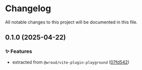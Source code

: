 <!-- header -->
# Changelog

All notable changes to this project will be documented in this file.

<!-- version:0.1.0 -->
## 0.1.0 (2025-04-22)

<!-- changelog -->
### ✨ Features

- extracted from `@wroud/vite-plugin-playground` ([07fd542](https://github.com/Wroud/foundation/commit/07fd542))

